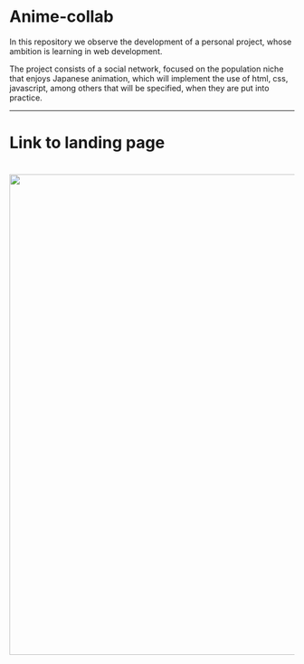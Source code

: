 # Anime-collab

In this repository we observe the development of a personal project, whose ambition is learning in web development. 

The project consists of a social network, focused on the population niche that enjoys Japanese animation, which will implement the use of html, css, javascript, among others that will be specified, when they are put into practice.

<hr/>
<h1>
Link to landing page
<h1/>

 <a href="https://deividbautista.github.io/Anime-collab/index.html">
    <img src="https://github.com/deividbautista/Anime-collab/blob/main/views/assets/imagenes/landing_page.png" width="850px"/>
 </a>
